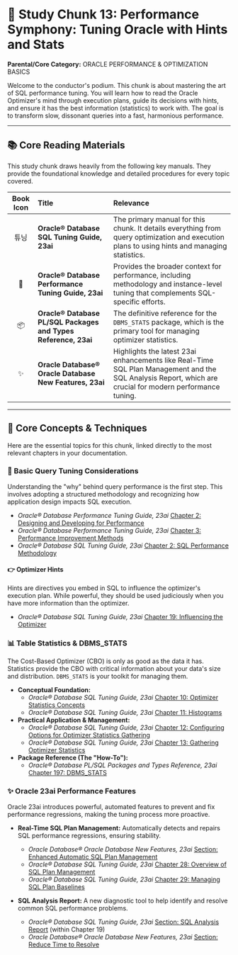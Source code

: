 # 🎼 Study Chunk 13: Performance Symphony: Tuning Oracle with Hints and Stats
**Parental/Core Category:** ORACLE PERFORMANCE & OPTIMIZATION BASICS

Welcome to the conductor's podium. This chunk is about mastering the art of SQL performance tuning. You will learn how to read the Oracle Optimizer's mind through execution plans, guide its decisions with hints, and ensure it has the best information (statistics) to work with. The goal is to transform slow, dissonant queries into a fast, harmonious performance.

---

## 📚 Core Reading Materials

This study chunk draws heavily from the following key manuals. They provide the foundational knowledge and detailed procedures for every topic covered.

| Book Icon | Title | Relevance |
| :---: | :--- | :--- |
| 튜닝 | **Oracle® Database SQL Tuning Guide, 23ai** | The primary manual for this chunk. It details everything from query optimization and execution plans to using hints and managing statistics. |
| 🚀 | **Oracle® Database Performance Tuning Guide, 23ai** | Provides the broader context for performance, including methodology and instance-level tuning that complements SQL-specific efforts. |
| 📦 | **Oracle® Database PL/SQL Packages and Types Reference, 23ai** | The definitive reference for the `DBMS_STATS` package, which is the primary tool for managing optimizer statistics. |
| ✨ | **Oracle Database® Oracle Database New Features, 23ai** | Highlights the latest 23ai enhancements like Real-Time SQL Plan Management and the SQL Analysis Report, which are crucial for modern performance tuning. |

---

## 🎹 Core Concepts & Techniques

Here are the essential topics for this chunk, linked directly to the most relevant chapters in your documentation.

### 🧠 Basic Query Tuning Considerations
Understanding the "why" behind query performance is the first step. This involves adopting a structured methodology and recognizing how application design impacts SQL execution.

*   *Oracle® Database Performance Tuning Guide, 23ai* [Chapter 2: Designing and Developing for Performance](./reduction-of-Oracle®-Database-Database-Performance-Tuning-Guide,-23ai.md#page=3)
*   *Oracle® Database Performance Tuning Guide, 23ai* [Chapter 3: Performance Improvement Methods](./reduction-of-Oracle®-Database-Database-Performance-Tuning-Guide,-23ai.md#page=4)
*   *Oracle® Database SQL Tuning Guide, 23ai* [Chapter 2: SQL Performance Methodology](./reduction-of-Oracle®-Database-SQL-Tuning-Guide,-23ai.md#page=3)

#### 👉 Optimizer Hints
Hints are directives you embed in SQL to influence the optimizer's execution plan. While powerful, they should be used judiciously when you have more information than the optimizer.

*   *Oracle® Database SQL Tuning Guide, 23ai* [Chapter 19: Influencing the Optimizer](./reduction-of-Oracle®-Database-SQL-Tuning-Guide,-23ai.md#page=15)

### 📊 Table Statistics & DBMS_STATS
The Cost-Based Optimizer (CBO) is only as good as the data it has. Statistics provide the CBO with critical information about your data's size and distribution. `DBMS_STATS` is your toolkit for managing them.

*   **Conceptual Foundation:**
    *   *Oracle® Database SQL Tuning Guide, 23ai* [Chapter 10: Optimizer Statistics Concepts](./reduction-of-Oracle®-Database-SQL-Tuning-Guide,-23ai.md#page=10)
    *   *Oracle® Database SQL Tuning Guide, 23ai* [Chapter 11: Histograms](./reduction-of-Oracle®-Database-SQL-Tuning-Guide,-23ai.md#page=11)
*   **Practical Application & Management:**
    *   *Oracle® Database SQL Tuning Guide, 23ai* [Chapter 12: Configuring Options for Optimizer Statistics Gathering](./reduction-of-Oracle®-Database-SQL-Tuning-Guide,-23ai.md#page=12)
    *   *Oracle® Database SQL Tuning Guide, 23ai* [Chapter 13: Gathering Optimizer Statistics](./reduction-of-Oracle®-Database-SQL-Tuning-Guide,-23ai.md#page=13)
*   **Package Reference (The "How-To"):**
    *   *Oracle® Database PL/SQL Packages and Types Reference, 23ai* [Chapter 197: DBMS_STATS](./reduction-of-Oracle®-Database-PL-SQL-Packages-and-Types-Reference,-23ai.md#page=86)

### ✨ Oracle 23ai Performance Features
Oracle 23ai introduces powerful, automated features to prevent and fix performance regressions, making the tuning process more proactive.

*   **Real-Time SQL Plan Management:** Automatically detects and repairs SQL performance regressions, ensuring stability.
    *   *Oracle Database® Oracle Database New Features, 23ai* [Section: Enhanced Automatic SQL Plan Management](./reduction-of-Oracle-Database®-Oracle-Database-New-Features,-23ai.md#page=54)
    *   *Oracle® Database SQL Tuning Guide, 23ai* [Chapter 28: Overview of SQL Plan Management](./reduction-of-Oracle®-Database-SQL-Tuning-Guide,-23ai.md#page=22)
    *   *Oracle® Database SQL Tuning Guide, 23ai* [Chapter 29: Managing SQL Plan Baselines](./reduction-of-Oracle®-Database-SQL-Tuning-Guide,-23ai.md#page=22)

*   **SQL Analysis Report:** A new diagnostic tool to help identify and resolve common SQL performance problems.
    *   *Oracle® Database SQL Tuning Guide, 23ai* [Section: SQL Analysis Report](./reduction-of-Oracle®-Database-SQL-Tuning-Guide,-23ai.md#page=16) (within Chapter 19)
    *   *Oracle Database® Oracle Database New Features, 23ai* [Section: Reduce Time to Resolve](./reduction-of-Oracle-Database®-Oracle-Database-New-Features,-23ai.md#page=122)